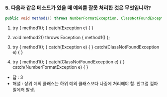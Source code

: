 ### 5. 다음과 같은 메소드가 있을 때 예외를 잘못 처리한 것은 무엇입니까?

```java
public void method1() throws NumberFormatException, ClassNotFoundException { ... }
```

1) try { method1(); } catch(Exception e) { }

2) void method2() throws Exception { method1() };

3) try { method1(); } catch(Exception e) { } catch(ClassNotFoundException e) { }

4) try { method1(); } catch(ClassNotFoundException e) { } catch(NumberFormatException e) { }

- 답 : 3
- 해설 : 상위 예외 클래스는 하위 예외 클래스보다 나중에 처리해야 함. 안그럼 컴파일에러 발생. 